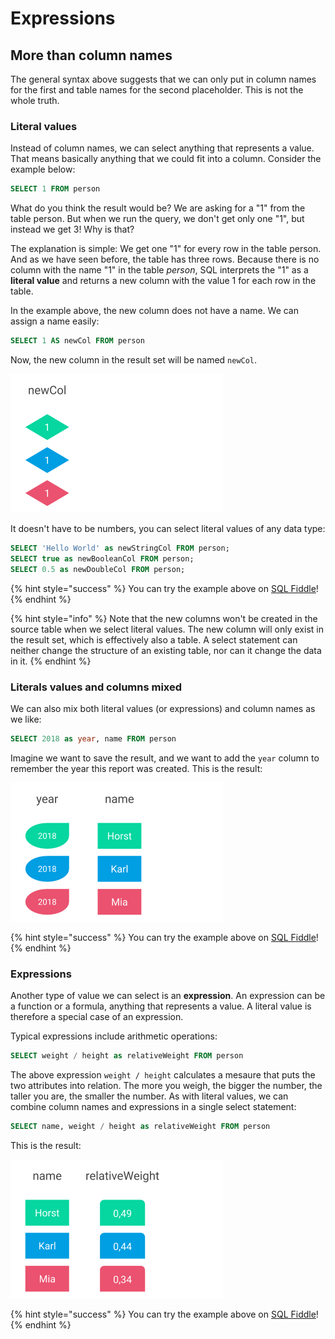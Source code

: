 # Expressions

## More than column names

The general syntax above suggests that we can only put in column names for the first and table names for the second placeholder. This is not the whole truth.

### Literal values

Instead of column names, we can select anything that represents a value. That means basically anything that we could fit into a column. Consider the example below:

```sql
SELECT 1 FROM person
```

What do you think the result would be? We are asking for a "1" from the table person. But when we run the query, we don't get only one "1", but instead we get 3! Why is that?

The explanation is simple: We get one "1" for every row in the table person. And as we have seen before, the table has three rows. Because there is no column with the name "1" in the table _person_, SQL interprets the "1" as a  **literal value** and returns a new column with the value 1 for each row in the table. 

In the example above, the new column does not have a name. We can assign a name easily:

```sql
SELECT 1 AS newCol FROM person
```

Now, the new column in the result set will be named `newCol`.

![](../../../.gitbook/assets/result_with_new_colum.png)

It doesn't have to be numbers, you can select literal values of any data type:

```sql
SELECT 'Hello World' as newStringCol FROM person;
SELECT true as newBooleanCol FROM person;
SELECT 0.5 as newDoubleCol FROM person;
```

{% hint style="success" %}
You can try the example above on [SQL Fiddle](http://sqlfiddle.com/#!18/8c7c4/2)!
{% endhint %}

{% hint style="info" %}
Note that the new columns won't be created in the source table when we select literal values. The new column will only exist in the result set, which is effectively also a table. A select statement can neither change the structure of an existing table, nor can it change the data in it. 
{% endhint %}

### Literals values and columns mixed

We can also mix both literal values \(or expressions\) and column names as we like:

```sql
SELECT 2018 as year, name FROM person
```

Imagine we want to save the result, and we want to add the `year` column to remember the year this report was created. This is the result:

![](../../../.gitbook/assets/result_mixed.png)

{% hint style="success" %}
You can try the example above on [SQL Fiddle](http://sqlfiddle.com/#!18/8c7c4/3)!
{% endhint %}

### Expressions

Another type of value we can select is an **expression**. An expression can be a function or a formula, anything that represents a value. A literal value is therefore a special case of an expression.

Typical expressions include arithmetic operations:

```sql
SELECT weight / height as relativeWeight FROM person
```

The above expression `weight / height` calculates a mesaure that puts the two attributes into relation. The more you weigh, the bigger the number, the taller you are, the smaller the number. As with literal values, we can combine column names and expressions in a single select statement:

```sql
SELECT name, weight / height as relativeWeight FROM person
```

This is the result:

![](../../../.gitbook/assets/result_expression.png)

{% hint style="success" %}
You can try the example above on [SQL Fiddle](http://sqlfiddle.com/#!18/8c7c4/4)!
{% endhint %}

